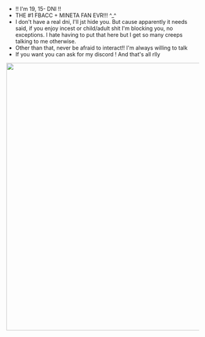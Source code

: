 - !! I'm 19, 15- DNI !!
- THE #1 FBACC + MINETA FAN EVR!!! ^_^ 
- I don't have a real dni, I'll jst hide you. But cause apparently it needs said, if you enjoy incest or child/adult shit I'm blocking you, no exceptions. I hate having to put that here but I get so many creeps talking to me otherwise.
- Other than that, never be afraid to interact!! I'm always willing to talk
- If you want you can ask for my discord ! And that's all rlly
<img src="https://static.wikia.nocookie.net/fbandcc/images/f/f0/Fanboy_falling_into_underworld_%28Get_You_Next_Time%29.jpg/revision/latest/scale-to-width-down/1000?cb=20240726035827" width="700">
